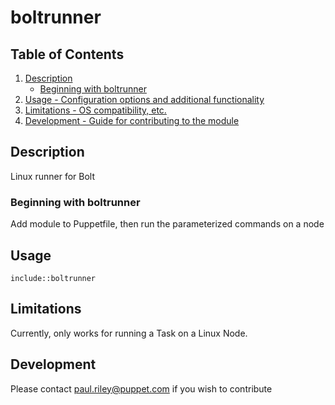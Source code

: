 # boltrunner


## Table of Contents

1. [Description](#description)
    * [Beginning with boltrunner](#beginning-with-boltrunner)
1. [Usage - Configuration options and additional functionality](#usage)
1. [Limitations - OS compatibility, etc.](#limitations)
1. [Development - Guide for contributing to the module](#development)

## Description

Linux runner for Bolt


### Beginning with boltrunner

Add module to Puppetfile, then run the parameterized commands on a node

## Usage

`include::boltrunner`


## Limitations

Currently, only works for running a Task on a Linux Node.

## Development

Please contact paul.riley@puppet.com if you wish to contribute


